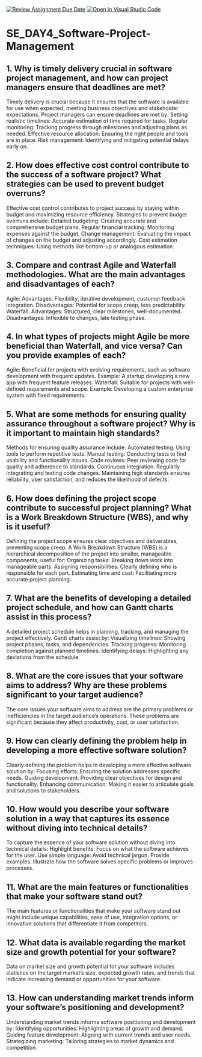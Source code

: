 [![Review Assignment Due Date](https://classroom.github.com/assets/deadline-readme-button-22041afd0340ce965d47ae6ef1cefeee28c7c493a6346c4f15d667ab976d596c.svg)](https://classroom.github.com/a/9pw6JKcu)
[![Open in Visual Studio Code](https://classroom.github.com/assets/open-in-vscode-2e0aaae1b6195c2367325f4f02e2d04e9abb55f0b24a779b69b11b9e10269abc.svg)](https://classroom.github.com/online_ide?assignment_repo_id=15704529&assignment_repo_type=AssignmentRepo)
# SE_DAY4_Software-Project-Management
## 1. Why is timely delivery crucial in software project management, and how can project managers ensure that deadlines are met?
Timely delivery is crucial because it ensures that the software is available for use when expected, meeting business objectives and stakeholder expectations. Project managers can ensure deadlines are met by:
Setting realistic timelines: Accurate estimation of time required for tasks.
Regular monitoring: Tracking progress through milestones and adjusting plans as needed.
Effective resource allocation: Ensuring the right people and tools are in place.
Risk management: Identifying and mitigating potential delays early on.
## 2. How does effective cost control contribute to the success of a software project? What strategies can be used to prevent budget overruns?
Effective cost control contributes to project success by staying within budget and maximizing resource efficiency. Strategies to prevent budget overruns include:
Detailed budgeting: Creating accurate and comprehensive budget plans.
Regular financial tracking: Monitoring expenses against the budget.
Change management: Evaluating the impact of changes on the budget and adjusting accordingly.
Cost estimation techniques: Using methods like bottom-up or analogous estimation.
## 3. Compare and contrast Agile and Waterfall methodologies. What are the main advantages and disadvantages of each?
Agile:
Advantages: Flexibility, iterative development, customer feedback integration.
Disadvantages: Potential for scope creep, less predictability.
Waterfall:
Advantages: Structured, clear milestones, well-documented.
Disadvantages: Inflexible to changes, late testing phase.
## 4. In what types of projects might Agile be more beneficial than Waterfall, and vice versa? Can you provide examples of each?
Agile: Beneficial for projects with evolving requirements, such as software development with frequent updates.
Example: A startup developing a new app with frequent feature releases.
Waterfall: Suitable for projects with well-defined requirements and scope.
Example: Developing a custom enterprise system with fixed requirements.
## 5. What are some methods for ensuring quality assurance throughout a software project? Why is it important to maintain high standards?
Methods for ensuring quality assurance include:
Automated testing: Using tools to perform repetitive tests.
Manual testing: Conducting tests to find usability and functionality issues.
Code reviews: Peer reviewing code for quality and adherence to standards.
Continuous integration: Regularly integrating and testing code changes. Maintaining high standards ensures reliability, user satisfaction, and reduces the likelihood of defects.
## 6. How does defining the project scope contribute to successful project planning? What is a Work Breakdown Structure (WBS), and why is it useful?
Defining the project scope ensures clear objectives and deliverables, preventing scope creep. A Work Breakdown Structure (WBS) is a hierarchical decomposition of the project into smaller, manageable components, useful for:
Organizing tasks: Breaking down work into manageable parts.
Assigning responsibilities: Clearly defining who is responsible for each part.
Estimating time and cost: Facilitating more accurate project planning.
## 7. What are the benefits of developing a detailed project schedule, and how can Gantt charts assist in this process?
A detailed project schedule helps in planning, tracking, and managing the project effectively. Gantt charts assist by:
Visualizing timelines: Showing project phases, tasks, and dependencies.
Tracking progress: Monitoring completion against planned timelines.
Identifying delays: Highlighting any deviations from the schedule.
## 8. What are the core issues that your software aims to address? Why are these problems significant to your target audience?
The core issues your software aims to address are the primary problems or inefficiencies in the target audience’s operations. These problems are significant because they affect productivity, cost, or user satisfaction.
## 9. How can clearly defining the problem help in developing a more effective software solution?
Clearly defining the problem helps in developing a more effective software solution by:
Focusing efforts: Ensuring the solution addresses specific needs.
Guiding development: Providing clear objectives for design and functionality.
Enhancing communication: Making it easier to articulate goals and solutions to stakeholders.
## 10. How would you describe your software solution in a way that captures its essence without diving into technical details?
To capture the essence of your software solution without diving into technical details:
Highlight benefits: Focus on what the software achieves for the user.
Use simple language: Avoid technical jargon.
Provide examples: Illustrate how the software solves specific problems or improves processes.
## 11. What are the main features or functionalities that make your software stand out?
The main features or functionalities that make your software stand out might include unique capabilities, ease of use, integration options, or innovative solutions that differentiate it from competitors.
## 12. What data is available regarding the market size and growth potential for your software?
Data on market size and growth potential for your software includes statistics on the target market’s size, expected growth rates, and trends that indicate increasing demand or opportunities for your software.
## 13. How can understanding market trends inform your software’s positioning and development?
Understanding market trends informs software positioning and development by:
Identifying opportunities: Highlighting areas of growth and demand.
Guiding feature development: Aligning with current trends and user needs.
Strategizing marketing: Tailoring strategies to market dynamics and competition.
